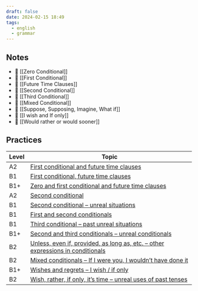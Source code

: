 ```yaml
---
draft: false
date: 2024-02-15 18:49
tags:
  - english
  - grammar
---
```

## Notes
- 📝 [[Zero Conditional]]
- 📝 [[First Conditional]]
- 📝 [[Future Time Clauses]]
- 📝 [[Second Conditional]]
- 📝 [[Third Conditional]]
- 📝 [[Mixed Conditional]]
- 📝 [[Suppose, Supposing, Imagine, What if]]
- 📝 [[I wish and If only]]
- 📝 [[Would rather or would sooner]]

## Practices
| Level | Topic                                                                                                                                                                       |
| ----- | --------------------------------------------------------------------------------------------------------------------------------------------------------------------------- |
| A2    | [First conditional and future time clauses](https://test-english.com/grammar-points/a2/first-conditional-future-time-clauses/)                                              |
| B1    | [First conditional, future time clauses](https://test-english.com/grammar-points/b1/first-conditional-future-time-clauses/)                                                 |
| B1+   | [Zero and first conditional and future time clauses](https://test-english.com/grammar-points/b1-b2/zero-first-conditional-future-time-clauses/)                             |
| A2    | [Second conditional](https://test-english.com/grammar-points/a2/second-conditional/)                                                                                        |
| B1    | [Second conditional – unreal situations](https://test-english.com/grammar-points/b1/second-conditional-unreal-situations/)                                                  |
| B1    | [First and second conditionals](https://test-english.com/grammar-points/b1/first-and-second-conditionals/)                                                                  |
| B1    | [Third conditional – past unreal situations](https://test-english.com/grammar-points/b1/third-conditional-past-unreal-situations/)                                          |
| B1+   | [Second and third conditionals – unreal conditionals](https://test-english.com/grammar-points/b1-b2/second-third-conditionals/)                                             |
| B2    | [Unless, even if, provided, as long as, etc. – other expressions in conditionals](https://test-english.com/grammar-points/b2/unless-even-if-provided-as-long-conditionals/) |
| B2    | [Mixed conditionals – If I were you, I wouldn’t have done it](https://test-english.com/grammar-points/b2/mixed-conditionals/)                                               |
| B1+   | [Wishes and regrets – I wish / if only](https://test-english.com/grammar-points/b1-b2/wishes-regrets/)                                                                      |
| B2      | [Wish, rather, if only, it’s time – unreal uses of past tenses](https://test-english.com/grammar-points/b2/unreal-uses-past-tenses/)                                                                                                                                                                            |
